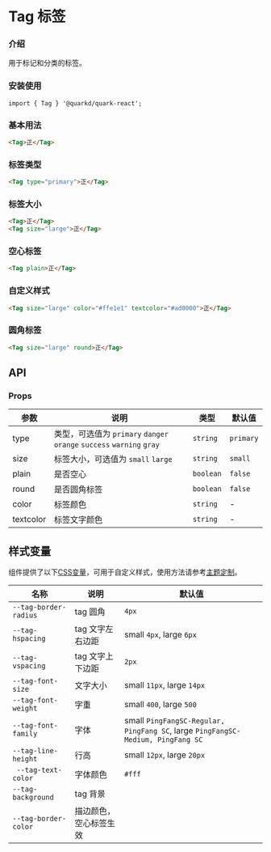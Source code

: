 # Tag 标签

### 介绍

用于标记和分类的标签。

### 安装使用

```tsx
import { Tag } '@quarkd/quark-react';
```

### 基本用法
```html
<Tag>正</Tag>
```

### 标签类型

```html
<Tag type="primary">正</Tag>
```

### 标签大小

```html
<Tag>正</Tag>
<Tag size="large">正</Tag>
```

### 空心标签

```html
<Tag plain>正</Tag>
```

### 自定义样式

```html
<Tag size="large" color="#ffe1e1" textcolor="#ad0000">正</Tag>
```

### 圆角标签

```html
<Tag size="large" round>正</Tag>
```

## API

### Props

| 参数         | 说明                             | 类型   | 默认值           |
|--------------|----------------------------------|--------|------------------|
| type         | 类型，可选值为 `primary` `danger` `orange` `success` `warning` `gray` | `string` |`primary`         |
| size         | 标签大小，可选值为 `small` `large`  | `string` |`small`         |
| plain          | 是否空心                        | `boolean` | `false`               |
| round          | 是否圆角标签                       | `boolean` | `false`               |
| color          | 标签颜色                      | `string` | -               |
| textcolor          | 标签文字颜色                       | `string` | -               |

## 样式变量

组件提供了以下[CSS变量](https://developer.mozilla.org/zh-CN/docs/Web/CSS/Using_CSS_custom_properties)，可用于自定义样式，使用方法请参考[主题定制](#/theme)。

| 名称                     | 说明                                  | 默认值          | 
| ------------------------ | ----------------------------------- | --------------- |
| `--tag-border-radius`   | tag 圆角                          |     `4px` 
| `--tag-hspacing`       | tag 文字左右边距                          |    small `4px`, large `6px`    
| `--tag-vspacing`       | tag 文字上下边距                       |      `2px`     
| `--tag-font-size` | 文字大小                          |      small `11px`, large `14px`
| `--tag-font-weight` | 字重                          |   small `400`, large `500`    
| `--tag-font-family`    | 字体                         |    small `PingFangSC-Regular, PingFang SC`, large `PingFangSC-Medium, PingFang SC`
| `--tag-line-height`    | 行高                         |      small `12px`, large `20px` 
|` --tag-text-color`        | 字体颜色                          | `#fff`       
| `--tag-background `       | tag 背景                      |             
| `--tag-border-color`         | 描边颜色，空心标签生效                      |    
